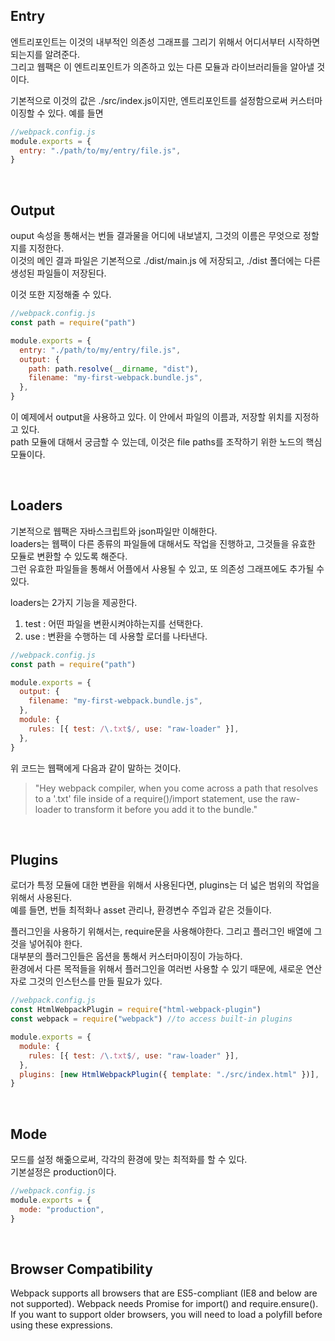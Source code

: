 ## Entry

엔트리포인트는 이것의 내부적인 의존성 그래프를 그리기 위해서 어디서부터 시작하면되는지를 알려준다.  
그리고 웹팩은 이 엔트리포인트가 의존하고 있는 다른 모듈과 라이브러리들을 알아낼 것이다.

기본적으로 이것의 값은 ./src/index.js이지만, 엔트리포인트를 설정함으로써 커스터마이징할 수 있다. 예를 들면

```javascript
//webpack.config.js
module.exports = {
  entry: "./path/to/my/entry/file.js",
}
```

<br>

## Output

ouput 속성을 통해서는 번들 결과물을 어디에 내보낼지, 그것의 이름은 무엇으로 정할지를 지정한다.  
이것의 메인 결과 파일은 기본적으로 ./dist/main.js 에 저장되고, ./dist 폴더에는 다른 생성된 파일들이 저장된다.

이것 또한 지정해줄 수 있다.

```javascript
//webpack.config.js
const path = require("path")

module.exports = {
  entry: "./path/to/my/entry/file.js",
  output: {
    path: path.resolve(__dirname, "dist"),
    filename: "my-first-webpack.bundle.js",
  },
}
```

이 예제에서 output을 사용하고 있다. 이 안에서 파일의 이름과, 저장할 위치를 지정하고 있다.  
path 모듈에 대해서 궁금할 수 있는데, 이것은 file paths를 조작하기 위한 노드의 핵심 모듈이다.

<br>

## Loaders

기본적으로 웹팩은 자바스크립트와 json파일만 이해한다.  
loaders는 웹팩이 다른 종류의 파일들에 대해서도 작업을 진행하고, 그것들을 유효한 모듈로 변환할 수 있도록 해준다.  
그런 유효한 파일들을 통해서 어플에서 사용될 수 있고, 또 의존성 그래프에도 추가될 수 있다.

loaders는 2가지 기능을 제공한다.

1. test : 어떤 파일을 변환시켜야하는지를 선택한다.
2. use : 변환을 수행하는 데 사용할 로더를 나타낸다.

```javascript
//webpack.config.js
const path = require("path")

module.exports = {
  output: {
    filename: "my-first-webpack.bundle.js",
  },
  module: {
    rules: [{ test: /\.txt$/, use: "raw-loader" }],
  },
}
```

위 코드는 웹팩에게 다음과 같이 말하는 것이다.

> "Hey webpack compiler, when you come across a path that resolves to a '.txt' file inside of a require()/import statement, use the raw-loader to transform it before you add it to the bundle."

<br>

## Plugins

로더가 특정 모듈에 대한 변환을 위해서 사용된다면, plugins는 더 넓은 범위의 작업을 위해서 사용된다.  
예를 들면, 번들 최적화나 asset 관리나, 환경변수 주입과 같은 것들이다.

플러그인을 사용하기 위해서는, require문을 사용해야한다. 그리고 플러그인 배열에 그것을 넣어줘야 한다.  
대부분의 플러그인들은 옵션을 통해서 커스터마이징이 가능하다.  
환경에서 다른 목적들을 위해서 플러그인을 여러번 사용할 수 있기 때문에, 새로운 연산자로 그것의 인스턴스를 만들 필요가 있다.

```javascript
//webpack.config.js
const HtmlWebpackPlugin = require("html-webpack-plugin")
const webpack = require("webpack") //to access built-in plugins

module.exports = {
  module: {
    rules: [{ test: /\.txt$/, use: "raw-loader" }],
  },
  plugins: [new HtmlWebpackPlugin({ template: "./src/index.html" })],
}
```

<br>

## Mode

모드를 설정 해줆으로써, 각각의 환경에 맞는 최적화를 할 수 있다.  
기본설정은 production이다.

```javascript
//webpack.config.js
module.exports = {
  mode: "production",
}
```

<br>

## Browser Compatibility

Webpack supports all browsers that are ES5-compliant (IE8 and below are not supported). Webpack needs Promise for import() and require.ensure(). If you want to support older browsers, you will need to load a polyfill before using these expressions.
